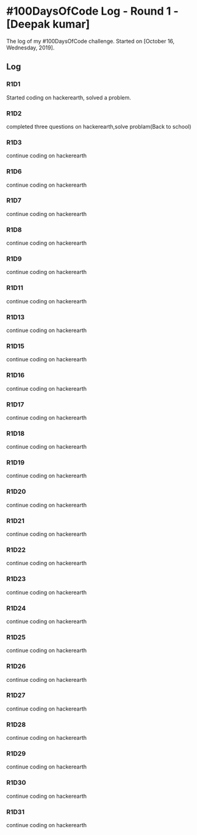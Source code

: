 # #100DaysOfCode Log - Round 1 - [Deepak kumar]

The log of my #100DaysOfCode challenge. Started on [October 16, Wednesday, 2019].

## Log

### R1D1 
Started coding on hackerearth, solved a problem.
### R1D2
completed three questions on hackerearth,solve problam(Back to school)
### R1D3
continue coding on hackerearth 
### R1D6
continue coding on hackerearth
### R1D7
continue coding on hackerearth
### R1D8
continue coding on hackerearth
### R1D9
continue coding on hackerearth
### R1D11
continue coding on hackerearth
### R1D13
continue coding on hackerearth
### R1D15
continue coding on hackerearth
### R1D16
continue coding on hackerearth
### R1D17
continue coding on hackerearth
### R1D18
continue coding on hackerearth
### R1D19
continue coding on hackerearth
### R1D20
continue coding on hackerearth
### R1D21
continue coding on hackerearth
### R1D22
continue coding on hackerearth
### R1D23
continue coding on hackerearth
### R1D24
continue coding on hackerearth
### R1D25
continue coding on hackerearth
### R1D26
continue coding on hackerearth
### R1D27
continue coding on hackerearth
### R1D28
continue coding on hackerearth
### R1D29
continue coding on hackerearth
### R1D30
continue coding on hackerearth
### R1D31
continue coding on hackerearth
